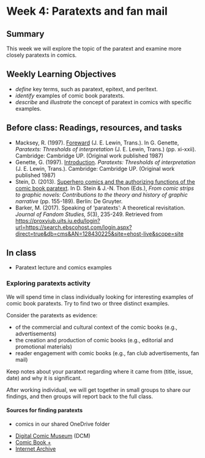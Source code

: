 # Week 4: Paratexts and fan mail

## Summary
This week we will explore the topic of the paratext and examine more closely paratexts in comics.

## Weekly Learning Objectives
- *define* key terms, such as paratext, epitext, and peritext.
- *identify* examples of comic book paratexts.
- *describe* and *illustrate* the concept of paratext in comics with specific examples.

## Before class: Readings, resources, and tasks
-  Macksey, R. (1997). [Foreward](https://iu.instructure.com/files/149239421/download?download_frd=1) (J. E. Lewin, Trans.). In G. Genette, *Paratexts: Thresholds of interpretation* (J. E. Lewin, Trans.) (pp. xi-xxii). Cambridge: Cambridge UP. (Original work published 1987)
- Genette, G. (1997). [Introduction](https://iu.instructure.com/files/149239421/download?download_frd=1). *Paratexts: Thresholds of interpretation* (J. E. Lewin, Trans.). Cambridge: Cambridge UP. (Original work published 1987)
- Stein, D. (2013). [Superhero comics and the authorizing functions of the comic book paratext](https://iu.instructure.com/files/149239422/download?download_frd=1). In D. Stein & J.-N. Thon (Eds.), *From comic strips to graphic novels: Contributions to the theory and history of graphic narrative* (pp. 155-189). Berlin: De Gruyter.
- Barker, M. (2017). Speaking of ‘paratexts’: A theoretical revisitation. *Journal of Fandom Studies, 5*(3), 235-249. Retrieved from <https://proxyiub.uits.iu.edu/login?url=https://search.ebscohost.com/login.aspx?direct=true&db=cms&AN=128430225&site=ehost-live&scope=site>

## In class

- Paratext lecture and comics examples

### Exploring paratexts activity

We will spend time in class individually looking for interesting examples of comic book paratexts. Try to find two or three distinct examples. 

Consider the paratexts as evidence:

- of the commercial and cultural context of the comic books (e.g., advertisements)
- the creation and production of comic books (e.g., editorial and promotional materials)
- reader engagement with comic books (e.g., fan club advertisements, fan mail)

Keep notes about your paratext regarding where it came from (title, issue, date) and why it is significant.

After working individual, we will get together in small groups to share our findings, and then groups will report back to the full class.

#### Sources for finding paratexts
- comics in our shared OneDrive folder
* [Digital Comic Museum](http://digitalcomicmuseum.com/) (DCM)
* [Comic Book +](https://comicbookplus.com)
* [Internet Archive](http://archive.org)

